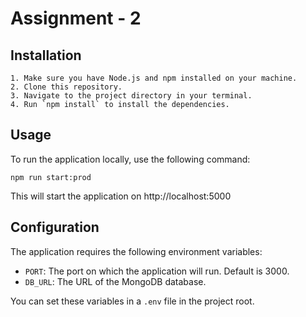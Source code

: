 # Assignment - 2

## Installation
    1. Make sure you have Node.js and npm installed on your machine.
    2. Clone this repository.
    3. Navigate to the project directory in your terminal.
    4. Run `npm install` to install the dependencies.

## Usage
To run the application locally, use the following command:
    
    npm run start:prod

This will start the application on http://localhost:5000

## Configuration
The application requires the following environment variables:

- `PORT`: The port on which the application will run. Default is 3000.
- `DB_URL`: The URL of the MongoDB database.

You can set these variables in a `.env` file in the project root.
